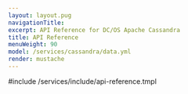 ```yaml
---
layout: layout.pug
navigationTitle:
excerpt: API Reference for DC/OS Apache Cassandra
title: API Reference
menuWeight: 90
model: /services/cassandra/data.yml
render: mustache
---
```


#include /services/include/api-reference.tmpl
